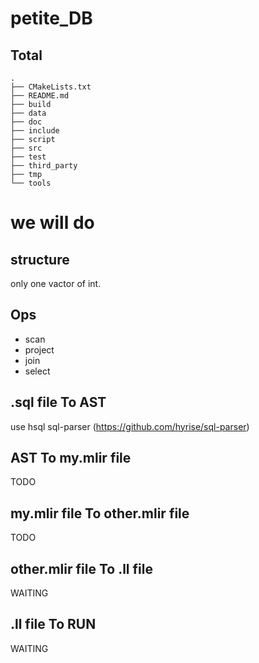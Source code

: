 # petite_DB

## Total
```
.
├── CMakeLists.txt
├── README.md
├── build
├── data
├── doc
├── include
├── script
├── src
├── test
├── third_party
├── tmp
└── tools
```


# we will do

## structure
only one vactor of int.

## Ops
- scan
- project
- join
- select

## .sql file To AST

use hsql sql-parser (https://github.com/hyrise/sql-parser)

## AST To my.mlir file

TODO

## my.mlir file To other.mlir file

TODO

## other.mlir file To .ll file

WAITING

## .ll file To RUN

WAITING

